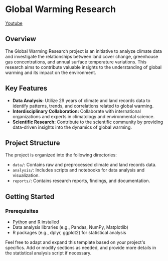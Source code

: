 # Global Warming Research
[Youtube](https://www.youtube.com/watch?v=UNuFxkm-ptw)



## Overview

The Global Warming Research project is an initiative to analyze climate data and investigate the relationships between land cover change, greenhouse gas concentrations, and annual surface temperature variations. This research aims to contribute valuable insights to the understanding of global warming and its impact on the environment.

## Key Features

- **Data Analysis:** Utilize 29 years of climate and land records data to identify patterns, trends, and correlations related to global warming.
- **Interdisciplinary Collaboration:** Collaborate with international organizations and experts in climatology and environmental science.
- **Scientific Research:** Contribute to the scientific community by providing data-driven insights into the dynamics of global warming.

## Project Structure

The project is organized into the following directories:

- `data/`: Contains raw and preprocessed climate and land records data.
- `analysis/`: Includes scripts and notebooks for data analysis and visualization.
- `reports/`: Contains research reports, findings, and documentation.

## Getting Started

### Prerequisites

- [Python](https://www.python.org/) and [R](https://www.r-project.org/) installed
- Data analysis libraries (e.g., Pandas, NumPy, Matplotlib)
- R packages (e.g., dplyr, ggplot2) for statistical analysis

Feel free to adapt and expand this template based on your project's specifics. Add or modify sections as needed, and provide more details in the statistical analysis script if necessary.
